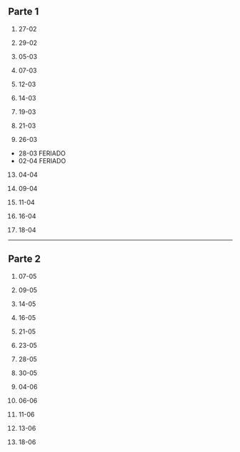 ## Parte 1
1. 27-02
	
3. 29-02
	
4. 05-03
	
5. 07-03
	
7. 12-03
	   
8. 14-03
	   
9. 19-03
	 
11. 21-03
	 
12. 26-03
	 
- 28-03 FERIADO
- 02-04 FERIADO
13. 04-04
    
14. 09-04
    
15. 11-04
    
16. 16-04
    
17. 18-04
    
---
## Parte 2
1. 07-05
	
2. 09-05
	   
3. 14-05
	
4. 16-05
	   
5. 21-05
	   
6. 23-05
	   
7. 28-05
	   
8. 30-05
	   
9. 04-06
	   
10. 06-06
    
11. 11-06
    
12. 13-06
    
13. 18-06
    